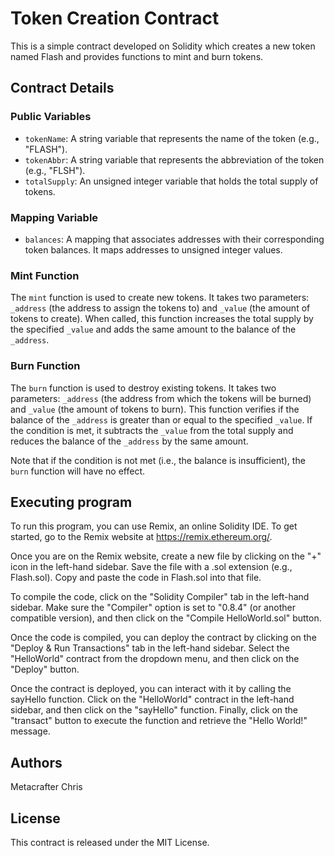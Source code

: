 # Token Creation Contract

This is a simple contract developed on Solidity which creates a new token named Flash and provides functions to mint and burn tokens.

## Contract Details

### Public Variables

- `tokenName`: A string variable that represents the name of the token (e.g., "FLASH").
- `tokenAbbr`: A string variable that represents the abbreviation of the token (e.g., "FLSH").
- `totalSupply`: An unsigned integer variable that holds the total supply of tokens.

### Mapping Variable

- `balances`: A mapping that associates addresses with their corresponding token balances. It maps addresses to unsigned integer values.

### Mint Function

The `mint` function is used to create new tokens. It takes two parameters: `_address` (the address to assign the tokens to) and `_value` (the amount of tokens to create). When called, this function increases the total supply by the specified `_value` and adds the same amount to the balance of the `_address`.

### Burn Function

The `burn` function is used to destroy existing tokens. It takes two parameters: `_address` (the address from which the tokens will be burned) and `_value` (the amount of tokens to burn). This function verifies if the balance of the `_address` is greater than or equal to the specified `_value`. If the condition is met, it subtracts the `_value` from the total supply and reduces the balance of the `_address` by the same amount.

Note that if the condition is not met (i.e., the balance is insufficient), the `burn` function will have no effect.

## Executing program

To run this program, you can use Remix, an online Solidity IDE. To get started, go to the Remix website at https://remix.ethereum.org/.

Once you are on the Remix website, create a new file by clicking on the "+" icon in the left-hand sidebar. Save the file with a .sol extension (e.g., Flash.sol). Copy and paste the code in Flash.sol into that file.

To compile the code, click on the "Solidity Compiler" tab in the left-hand sidebar. Make sure the "Compiler" option is set to "0.8.4" (or another compatible version), and then click on the "Compile HelloWorld.sol" button.

Once the code is compiled, you can deploy the contract by clicking on the "Deploy & Run Transactions" tab in the left-hand sidebar. Select the "HelloWorld" contract from the dropdown menu, and then click on the "Deploy" button.

Once the contract is deployed, you can interact with it by calling the sayHello function. Click on the "HelloWorld" contract in the left-hand sidebar, and then click on the "sayHello" function. Finally, click on the "transact" button to execute the function and retrieve the "Hello World!" message.

## Authors

Metacrafter Chris  

## License

This contract is released under the MIT License.
